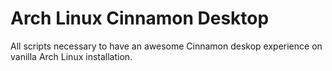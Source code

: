 # Arch Linux Cinnamon Desktop

All scripts necessary to have an awesome Cinnamon deskop experience on vanilla Arch Linux installation.
